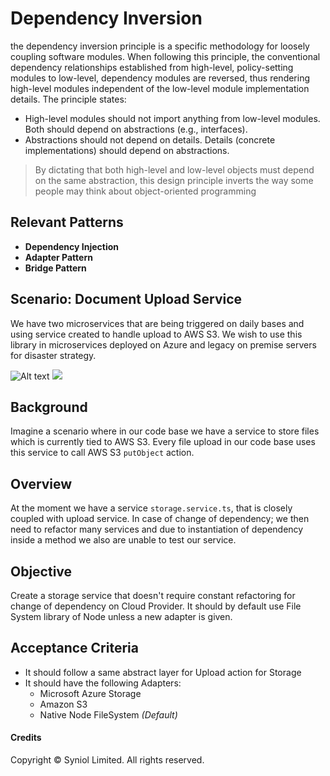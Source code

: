 # Dependency Inversion
the dependency inversion principle is a specific methodology for loosely coupling software modules. 
When following this principle, the conventional dependency relationships established from high-level, 
policy-setting modules to low-level, dependency modules are reversed, thus rendering high-level 
modules independent of the low-level module implementation details. The principle states:

 * High-level modules should not import anything from low-level modules. Both should depend on abstractions (e.g., interfaces).
 * Abstractions should not depend on details. Details (concrete implementations) should depend on abstractions.

> By dictating that both high-level and low-level objects must depend on the same abstraction, 
this design principle inverts the way some people may think about object-oriented programming


## Relevant Patterns
 * __Dependency Injection__
 * __Adapter Pattern__
 * __Bridge Pattern__


## Scenario: Document Upload Service 
We have two microservices that are being triggered on daily bases and using 
service created to handle upload to AWS S3. We wish to use this library in 
microservices deployed on Azure and legacy on premise servers for disaster 
strategy.

![Alt text](https://raw.github.com/syniol/brief.svg?sanitize=true)
<img src="https://raw.github.com/syniol/brief.svg?sanitize=true">


## Background
Imagine a scenario where in our code base we have a service to store files
which is currently tied to AWS S3. Every file upload in our code base uses
this service to call AWS S3 `putObject` action.


## Overview
At the moment we have a service `storage.service.ts`, that is closely 
coupled with upload service. In case of change of dependency; we then 
need to refactor many services and due to instantiation of dependency 
inside a method we also are unable to test our service.


## Objective
Create a storage service that doesn't require constant refactoring 
for change of dependency on Cloud Provider. It should by default use 
File System library of Node unless a new adapter is given.


## Acceptance Criteria
 * It should follow a same abstract layer for Upload action for Storage
 * It should have the following Adapters:
    * Microsoft Azure Storage
    * Amazon S3
    * Native Node FileSystem _(Default)_


#### Credits
Copyright &copy; Syniol Limited. All rights reserved.
